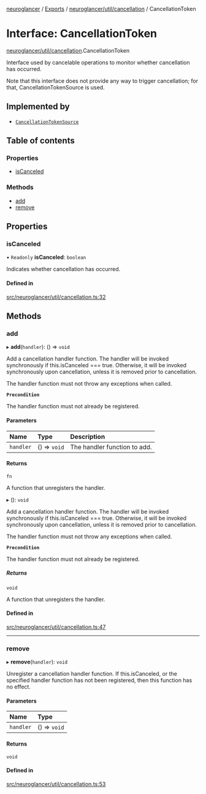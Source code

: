 [neuroglancer](../README.md) / [Exports](../modules.md) / [neuroglancer/util/cancellation](../modules/neuroglancer_util_cancellation.md) / CancellationToken

# Interface: CancellationToken

[neuroglancer/util/cancellation](../modules/neuroglancer_util_cancellation.md).CancellationToken

Interface used by cancelable operations to monitor whether cancellation has occurred.

Note that this interface does not provide any way to trigger cancellation; for that,
CancellationTokenSource is used.

## Implemented by

- [`CancellationTokenSource`](../classes/neuroglancer_util_cancellation.CancellationTokenSource.md)

## Table of contents

### Properties

- [isCanceled](neuroglancer_util_cancellation.CancellationToken.md#iscanceled)

### Methods

- [add](neuroglancer_util_cancellation.CancellationToken.md#add)
- [remove](neuroglancer_util_cancellation.CancellationToken.md#remove)

## Properties

### isCanceled

• `Readonly` **isCanceled**: `boolean`

Indicates whether cancellation has occurred.

#### Defined in

[src/neuroglancer/util/cancellation.ts:32](https://github.com/ActiveBrainAtlas2/neuroglancer/blob/91617476/src/neuroglancer/util/cancellation.ts#L32)

## Methods

### add

▸ **add**(`handler`): () => `void`

Add a cancellation handler function.  The handler will be invoked synchronously if
this.isCanceled === true.  Otherwise, it will be invoked synchronously upon cancellation,
unless it is removed prior to cancellation.

The handler function must not throw any exceptions when called.

**`Precondition`**

The handler function must not already be registered.

#### Parameters

| Name | Type | Description |
| :------ | :------ | :------ |
| `handler` | () => `void` | The handler function to add. |

#### Returns

`fn`

A function that unregisters the handler.

▸ (): `void`

Add a cancellation handler function.  The handler will be invoked synchronously if
this.isCanceled === true.  Otherwise, it will be invoked synchronously upon cancellation,
unless it is removed prior to cancellation.

The handler function must not throw any exceptions when called.

**`Precondition`**

The handler function must not already be registered.

##### Returns

`void`

A function that unregisters the handler.

#### Defined in

[src/neuroglancer/util/cancellation.ts:47](https://github.com/ActiveBrainAtlas2/neuroglancer/blob/91617476/src/neuroglancer/util/cancellation.ts#L47)

___

### remove

▸ **remove**(`handler`): `void`

Unregister a cancellation handler function.  If this.isCanceled, or the specified handler
function has not been registered, then this function has no effect.

#### Parameters

| Name | Type |
| :------ | :------ |
| `handler` | () => `void` |

#### Returns

`void`

#### Defined in

[src/neuroglancer/util/cancellation.ts:53](https://github.com/ActiveBrainAtlas2/neuroglancer/blob/91617476/src/neuroglancer/util/cancellation.ts#L53)

